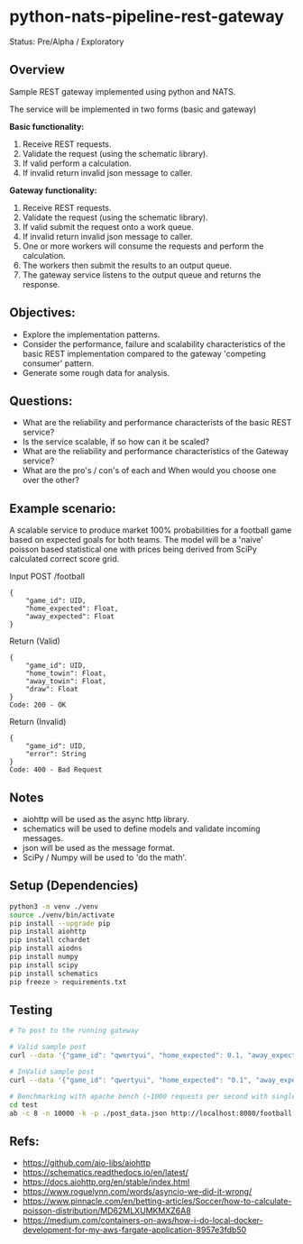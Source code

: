 # python-nats-pipeline-rest-gateway
Status: Pre/Alpha / Exploratory

## Overview
Sample REST gateway implemented using python and NATS.

The service will be implemented in two forms (basic and gateway)

**Basic functionality:**

1. Receive REST requests.
2. Validate the request (using the schematic library).
2. If valid perform a calculation.
3. If invalid return invalid json message to caller.

**Gateway functionality:**

1. Receive REST requests.
2. Validate the request (using the schematic library).
3. If valid submit the request onto a work queue.
4. If invalid return invalid json message to caller.
5. One or more workers will consume the requests and perform the calculation.
6. The workers then submit the results to an output queue.
7. The gateway service listens to the output queue and returns the response.

## Objectives:

* Explore the implementation patterns.
* Consider the performance, failure and scalability characteristics of the basic REST implementation compared to the
gateway 'competing consumer' pattern.
* Generate some rough data for analysis.

## Questions:
* What are the reliability and performance characterists of the basic REST service?
* Is the service scalable, if so how can it be scaled?
* What are the reliability and performance characteristics of the Gateway service?
* What are the pro's / con's of each and When would you choose one over the other?

## Example scenario:

A scalable service to produce market 100% probabilities for a football game based on expected goals for both teams.
The model will be a 'naive' poisson based statistical one with prices being derived from SciPy calculated
correct score grid.

Input POST /football
``` 
{
    "game_id": UID, 
    "home_expected": Float, 
    "away_expected": Float
}
```

Return (Valid)
``` 
{
    "game_id": UID, 
    "home_towin": Float, 
    "away_towin": Float,
    "draw": Float
}
Code: 200 - OK
```

Return (Invalid)
``` 
{
    "game_id": UID, 
    "error": String
}
Code: 400 - Bad Request
```

## Notes

* aiohttp will be used as the async http library.
* schematics will be used to define models and validate incoming messages.
* json will be used as the message format.
* SciPy / Numpy will be used to 'do the math'.

## Setup (Dependencies)
``` bash
python3 -m venv ./venv
source ./venv/bin/activate
pip install --upgrade pip
pip install aiohttp
pip install cchardet
pip install aiodns
pip install numpy
pip install scipy
pip install schematics
pip freeze > requirements.txt
```

## Testing

``` bash 
# To post to the running gateway

# Valid sample post
curl --data '{"game_id": "qwertyui", "home_expected": 0.1, "away_expected": 1}'  http://localhost:8080/football

# InValid sample post
curl --data '{"game_id": "qwertyui", "home_expected": "0.1", "away_expected": -1}'  http://localhost:8080/football

# Benchmarking with apache bench (~1000 requests per second with single process as basic REST service)
cd test
ab -c 8 -n 10000 -k -p ./post_data.json http://localhost:8080/football

```
## Refs: 
* https://github.com/aio-libs/aiohttp
* https://schematics.readthedocs.io/en/latest/
* https://docs.aiohttp.org/en/stable/index.html
* https://www.roguelynn.com/words/asyncio-we-did-it-wrong/
* https://www.pinnacle.com/en/betting-articles/Soccer/how-to-calculate-poisson-distribution/MD62MLXUMKMXZ6A8
* https://medium.com/containers-on-aws/how-i-do-local-docker-development-for-my-aws-fargate-application-8957e3fdb50